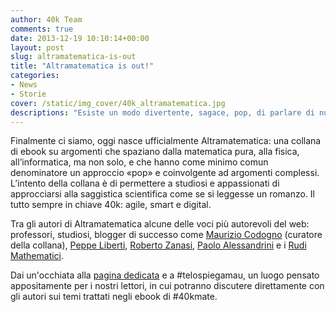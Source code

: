 ```yaml
---
author: 40k Team
comments: true
date: 2013-12-19 10:10:14+00:00
layout: post
slug: altramatematica-is-out
title: "Altramatematica is out!"
categories:
- News
- Storie
cover: /static/img_cover/40k_altramatematica.jpg
descriptions: "Esiste un modo divertente, sagace, pop, di parlare di numeri: Altramatematica"
---
```

Finalmente ci siamo, oggi nasce ufficialmente Altramatematica: una collana di ebook su argomenti che spaziano dalla matematica pura, alla fisica, all’informatica, ma non solo, e che hanno come minimo comun denominatore un approccio «pop» e coinvolgente ad argomenti complessi. L’intento della collana è di permettere a studiosi e appassionati di approcciarsi alla saggistica scientifica come se si leggesse un romanzo. Il tutto sempre in chiave 40k: agile, smart e digital.

Tra gli autori di Altramatematica alcune delle voci più autorevoli del web: professori, studiosi, blogger di successo come [Maurizio Codogno](http://xmau.com/) (curatore della collana), [Peppe Liberti](http://peppe-liberti.blogspot.it/2013/12/piu-per-meno-diviso.html?spref=fb), [Roberto Zanasi](http://proooof.blogspot.it/), [Paolo Alessandrini](http://misterpalomar.blogspot.it/) e i [Rudi Mathematici](http://www.rudimathematici.com/).

Dai un'occhiata alla [pagina dedicata](http://0.0.0.0:4000/books/collection/altramatematica/) e a #telospiegamau, un luogo pensato appositamente per i nostri lettori, in cui potranno discutere direttamente con gli autori sui temi trattati negli ebook di #40kmate.



